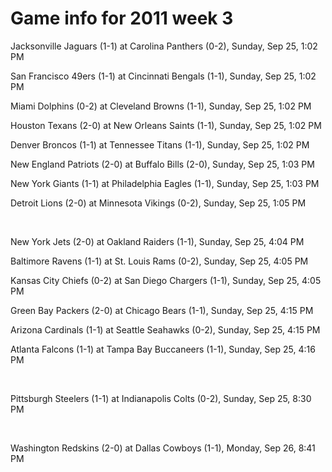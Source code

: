 # Game info for 2011 week 3

Jacksonville Jaguars (1-1) at Carolina Panthers (0-2), Sunday, Sep 25, 1:02 PM

San Francisco 49ers (1-1) at Cincinnati Bengals (1-1), Sunday, Sep 25, 1:02 PM

Miami Dolphins (0-2) at Cleveland Browns (1-1), Sunday, Sep 25, 1:02 PM

Houston Texans (2-0) at New Orleans Saints (1-1), Sunday, Sep 25, 1:02 PM

Denver Broncos (1-1) at Tennessee Titans (1-1), Sunday, Sep 25, 1:02 PM

New England Patriots (2-0) at Buffalo Bills (2-0), Sunday, Sep 25, 1:03 PM

New York Giants (1-1) at Philadelphia Eagles (1-1), Sunday, Sep 25, 1:03 PM

Detroit Lions (2-0) at Minnesota Vikings (0-2), Sunday, Sep 25, 1:05 PM


<br/>

New York Jets (2-0) at Oakland Raiders (1-1), Sunday, Sep 25, 4:04 PM

Baltimore Ravens (1-1) at St. Louis Rams (0-2), Sunday, Sep 25, 4:05 PM

Kansas City Chiefs (0-2) at San Diego Chargers (1-1), Sunday, Sep 25, 4:05 PM

Green Bay Packers (2-0) at Chicago Bears (1-1), Sunday, Sep 25, 4:15 PM

Arizona Cardinals (1-1) at Seattle Seahawks (0-2), Sunday, Sep 25, 4:15 PM

Atlanta Falcons (1-1) at Tampa Bay Buccaneers (1-1), Sunday, Sep 25, 4:16 PM


<br/>

Pittsburgh Steelers (1-1) at Indianapolis Colts (0-2), Sunday, Sep 25, 8:30 PM


<br/>

Washington Redskins (2-0) at Dallas Cowboys (1-1), Monday, Sep 26, 8:41 PM

